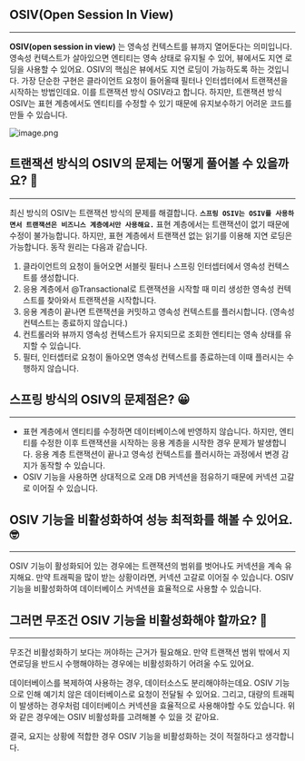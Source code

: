## **OSIV(Open Session In View)**

---

**OSIV(open session in view)** 는 영속성 컨텍스트를 뷰까지 열어둔다는 의미입니다. 영속성 컨텍스트가 살아있으면 엔티티는 영속 상태로 유지될 수 있어, 뷰에서도 지연 로딩을 사용할 수 있어요. OSIV의 핵심은 뷰에서도 지연 로딩이 가능하도록 하는 것입니다. 가장 단순한 구현은 클라이언트 요청이 들어올때 필터나 인터셉터에서 트랜잭션을 시작하는 방법인데요. 이를 트랜잭션 방식 OSIV라고 합니다. 하지만, 트랜잭션 방식 OSIV는 표현 계층에서도 엔티티를 수정할 수 있기 때문에 유지보수하기 어려운 코드를 만들 수 있습니다.

![image.png](https://prod-files-secure.s3.us-west-2.amazonaws.com/b37f3ff4-00a6-4b4a-87d4-0c501c430e3f/6d953117-71e4-4b2a-b55b-7f117d43655d/image.png)

## **트랜잭션 방식의 OSIV의 문제는 어떻게 풀어볼 수 있을까요? 🤔**

---

최신 방식의 OSIV는 트랜잭션 방식의 문제를 해결합니다. **`스프링 OSIV는 OSIV를 사용하면서 트랜잭션은 비즈니스 계층에서만 사용해요.`** 표현 계층에서는 트랜잭션이 없기 때문에 수정이 불가능합니다. 하지만, 표현 계층에서 트랜잭션 없는 읽기를 이용해 지연 로딩은 가능합니다. 동작 원리는 다음과 같습니다.

1. 클라이언트의 요청이 들어오면 서블릿 필터나 스프링 인터셉터에서 영속성 컨텍스트를 생성합니다.
2. 응용 계층에서 @Transactional로 트랜잭션을 시작할 때 미리 생성한 영속성 컨텍스트를 찾아와서 트랜잭션을 시작합니다.
3. 응용 계층이 끝나면 트랜잭션을 커밋하고 영속성 컨텍스트를 플러시합니다. (영속성 컨텍스트는 종료하지 않습니다.)
4. 컨트롤러와 뷰까지 영속성 컨텍스트가 유지되므로 조회한 엔티티는 영속 상태를 유지할 수 있습니다.
5. 필터, 인터셉터로 요청이 돌아오면 영속성 컨텍스트를 종료하는데 이때 플러시는 수행하지 않습니다.

## **스프링 방식의 OSIV의 문제점은? 😀**

---

- 표현 계층에서 엔티티를 수정하면 데이터베이스에 반영하지 않습니다. 하지만, 엔티티를 수정한 이후 트랜잭션을 시작하는 응용 계층을 시작한 경우 문제가 발생합니다. 응용 계층 트랜잭션이 끝나고 영속성 컨텍스트를 플러시하는 과정에서 변경 감지가 동작할 수 있습니다.
- OSIV 기능을 사용하면 상대적으로 오래 DB 커넥션을 점유하기 때문에 커넥션 고갈로 이어질 수 있습니다.

## **OSIV 기능을 비활성화하여 성능 최적화를 해볼 수 있어요. 🤓**

---

OSIV 기능이 활성화되어 있는 경우에는 트랜잭션의 범위를 벗어나도 커넥션을 계속 유지해요. 만약 트래픽을 많이 받는 상황이라면, 커넥션 고갈로 이어질 수 있습니다. OSIV 기능을 비활성화하여 데이터베이스 커넥션을 효율적으로 사용할 수 있습니다.

## **그러면 무조건 OSIV 기능을 비활성화해야 할까요? 🤔**

---

무조건 비활성화하기 보다는 꺼야하는 근거가 필요해요. 만약 트랜잭션 범위 밖에서 지연로딩을 반드시 수행해야하는 경우에는 비활성화하기 어려울 수도 있어요.

데이터베이스를 복제하여 사용하는 경우, 데이터소스도 분리해야하는데요. OSIV 기능으로 인해 예기치 않은 데이터베이스로 요청이 전달될 수 있어요. 그리고, 대량의 트래픽이 발생하는 경우처럼 데이터베이스 커넥션을 효율적으로 사용해야할 수도 있습니다. 위와 같은 경우에는 OSIV 비활성화를 고려해볼 수 있을 것 같아요.

결국, 요지는 상황에 적합한 경우 OSIV 기능을 비활성화하는 것이 적절하다고 생각합니다.
